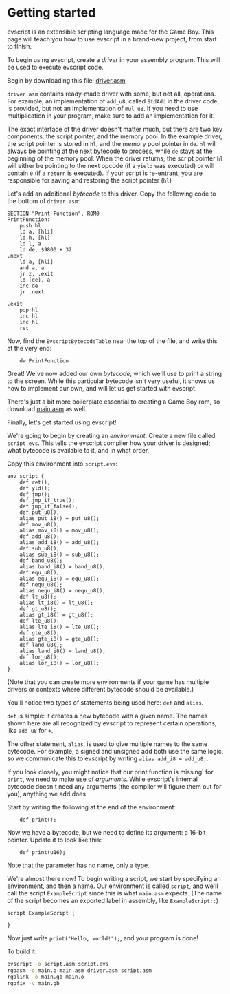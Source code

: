 # Getting started

evscript is an extensible scripting language made for the Game Boy.
This page will teach you how to use evscript in a brand-new project, from start to finish.

To begin using evscript, create a *driver* in your assembly program.
This will be used to execute evscript code.

Begin by downloading this file: [driver.asm](../asm/driver.asm)

`driver.asm` contains ready-made driver with some, but not all, operations.
For example, an implementation of `add_u8`, called `StdAdd` in the driver code, is provided, but not an implementation of `mul_u8`.
If you need to use multiplication in your program, make sure to add an implementation for it.

The exact interface of the driver doesn't matter much, but there are two key components: the script pointer, and the memory pool.
In the example driver, the script pointer is stored in `hl`, and the memory pool pointer in `de`.
`hl` will always be pointing at the next bytecode to process, while `de` stays at the beginning of the memory pool.
When the driver returns, the script pointer `hl` will either be pointing to the next opcode (if a `yield` was executed) or will contain `0` (if a `return` is executed).
If your script is re-entrant, you are responsible for saving and restoring the script pointer (`hl`)

Let's add an additional *bytecode* to this driver.
Copy the following code to the bottom of `driver.asm`:

```rgbds
SECTION "Print Function", ROM0
PrintFunction:
	push hl
	ld a, [hli]
	ld h, [hl]
	ld l, a
	ld de, $9800 + 32
.next
	ld a, [hli]
	and a, a
	jr z, .exit
	ld [de], a
	inc de
	jr .next

.exit
	pop hl
	inc hl
	inc hl
	ret
```

Now, find the `EvscriptBytecodeTable` near the top of the file, and write this at the very end:

```
	dw PrintFunction
```

Great! We've now added our own *bytecode*, which we'll use to print a string to the screen.
While this particular bytecode isn't very useful, it shows us how to implement our own, and will let us get started with evscript.

There's just a bit more boilerplate essential to creating a Game Boy rom, so download [main.asm](../asm/main.asm) as well.

Finally, let's get started using evscript!

We're going to begin by creating an *environment*.
Create a new file called `script.evs`.
This tells the evscript compiler how your driver is designed; what bytecode is available to it, and in what order.

Copy this environment into `script.evs`:

```evscript
env script {
	def ret();
	def yld();
	def jmp();
	def jmp_if_true();
	def jmp_if_false();
	def put_u8();
	alias put_i8() = put_u8();
	def mov_u8();
	alias mov_i8() = mov_u8();
	def add_u8();
	alias add_i8() = add_u8();
	def sub_u8();
	alias sub_i8() = sub_u8();
	def band_u8();
	alias band_i8() = band_u8();
	def equ_u8();
	alias equ_i8() = equ_u8();
	def nequ_u8();
	alias nequ_i8() = nequ_u8();
	def lt_u8();
	alias lt_i8() = lt_u8();
	def gt_u8();
	alias gt_i8() = gt_u8();
	def lte_u8();
	alias lte_i8() = lte_u8();
	def gte_u8();
	alias gte_i8() = gte_u8();
	def land_u8();
	alias land_i8() = land_u8();
	def lor_u8();
	alias lor_i8() = lor_u8();
}
```

(Note that you can create more environments if your game has multiple drivers or contexts where different bytecode should be available.)

You'll notice two types of statements being used here: `def` and `alias`.

`def` is simple: it creates a new bytecode with a given name.
The names shown here are all recognized by evscript to represent certain operations, like `add_u8` for `+`.

The other statement, `alias`, is used to give multiple names to the same bytecode.
For example, a signed and unsigned add both use the same logic, so we communicate this to evscript by writing `alias add_i8 = add_u8;`.

If you look closely, you might notice that our print function is missing!
for `print`, we need to make use of *arguments*.
While evscript's internal bytecode doesn't need any arguments (the compiler will figure them out for you), anything we add does.

Start by writing the following at the end of the environment:
```evscript
	def print();
```

Now we have a bytecode, but we need to define its argument: a 16-bit pointer.
Update it to look like this:
```evscript
	def print(u16);
```

Note that the parameter has no name, only a type.

We're almost there now!
To begin writing a script, we start by specifying an environment, and then a name.
Our environment is called `script`, and we'll call the script `ExampleScript` since this is what `main.asm` expects.
(The name of the script becomes an exported label in assembly, like `ExampleScript::`)
```evscript
script ExampleScript {

}
```

Now just write `print("Hello, world!");`, and your program is done!

To build it:
```sh
evscript -o script.asm script.evs
rgbasm -o main.o main.asm driver.asm script.asm
rgblink -o main.gb main.o
rgbfix -v main.gb
```
